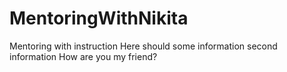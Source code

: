 # MentoringWithNikita
Mentoring with instruction
Here should some information 
second information
How are you my friend?
